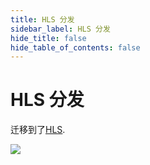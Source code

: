 ```yaml
---
title: HLS 分发
sidebar_label: HLS 分发
hide_title: false
hide_table_of_contents: false
---
```


# HLS 分发

迁移到了[HLS](./hls.md).

![](https://ossrs.net/gif/v1/sls.gif?site=ossrs.net&path=/lts/doc/zh/v6/delivery-hls)


